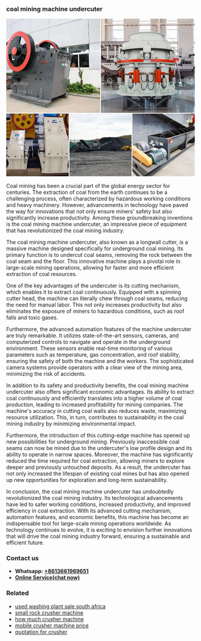 <h3>coal mining machine undercuter</h3><img src='1708332605.jpg' alt=''><p>Coal mining has been a crucial part of the global energy sector for centuries. The extraction of coal from the earth continues to be a challenging process, often characterized by hazardous working conditions and heavy machinery. However, advancements in technology have paved the way for innovations that not only ensure miners' safety but also significantly increase productivity. Among these groundbreaking inventions is the coal mining machine undercuter, an impressive piece of equipment that has revolutionized the coal mining industry.</p><p>The coal mining machine undercuter, also known as a longwall cutter, is a massive machine designed specifically for underground coal mining. Its primary function is to undercut coal seams, removing the rock between the coal seam and the floor. This innovative machine plays a pivotal role in large-scale mining operations, allowing for faster and more efficient extraction of coal resources.</p><p>One of the key advantages of the undercuter is its cutting mechanism, which enables it to extract coal continuously. Equipped with a spinning cutter head, the machine can literally chew through coal seams, reducing the need for manual labor. This not only increases productivity but also eliminates the exposure of miners to hazardous conditions, such as roof falls and toxic gases.</p><p>Furthermore, the advanced automation features of the machine undercuter are truly remarkable. It utilizes state-of-the-art sensors, cameras, and computerized controls to navigate and operate in the underground environment. These sensors enable real-time monitoring of various parameters such as temperature, gas concentration, and roof stability, ensuring the safety of both the machine and the workers. The sophisticated camera systems provide operators with a clear view of the mining area, minimizing the risk of accidents.</p><p>In addition to its safety and productivity benefits, the coal mining machine undercuter also offers significant economic advantages. Its ability to extract coal continuously and efficiently translates into a higher volume of coal production, leading to increased profitability for mining companies. The machine's accuracy in cutting coal walls also reduces waste, maximizing resource utilization. This, in turn, contributes to sustainability in the coal mining industry by minimizing environmental impact.</p><p>Furthermore, the introduction of this cutting-edge machine has opened up new possibilities for underground mining. Previously inaccessible coal seams can now be mined due to the undercuter's low profile design and its ability to operate in narrow spaces. Moreover, the machine has significantly reduced the time required for coal extraction, allowing miners to explore deeper and previously untouched deposits. As a result, the undercuter has not only increased the lifespan of existing coal mines but has also opened up new opportunities for exploration and long-term sustainability.</p><p>In conclusion, the coal mining machine undercuter has undoubtedly revolutionized the coal mining industry. Its technological advancements have led to safer working conditions, increased productivity, and improved efficiency in coal extraction. With its advanced cutting mechanism, automation features, and economic benefits, this machine has become an indispensable tool for large-scale mining operations worldwide. As technology continues to evolve, it is exciting to envision further innovations that will drive the coal mining industry forward, ensuring a sustainable and efficient future.</p><h3>Contact us</h3><ul><li><strong>Whatsapp:&nbsp;<a href="https://wa.me/8613661969651">+8613661969651</a></strong></li><li><a href="https://swt.shibang-china.com/?git&amp;zhl&amp;coal mining machine undercuter"><strong>Online Service(chat now)</strong></a></li></ul><h3>Related</h3><ul><li><a href='used washing plant sale south africa.md'>used washing plant sale south africa</a></li><li><a href='small rock crusher machine.md'>small rock crusher machine</a></li><li><a href='how much crusher machine.md'>how much crusher machine</a></li><li><a href='mobile crusher machine price.md'>mobile crusher machine price</a></li><li><a href='quotation for crusher.md'>quotation for crusher</a></li></ul>